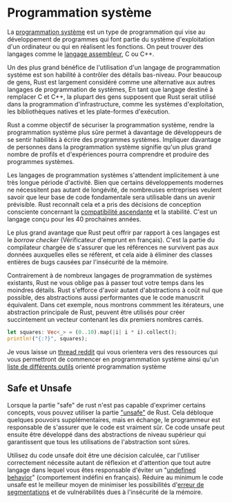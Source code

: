 # Programmation système

La [programmation système](https://en.wikipedia.org/wiki/Systems_programming) est un type de programmation qui vise au développement de programmes qui font partie du système d'exploitation d'un ordinateur ou qui en réalisent les fonctions. On peut trouver des langages comme le [langage assembleur](https://en.wikipedia.org/wiki/Assembly_language), C ou C++.

Un des plus grand bénéfice de l'utilisation d'un langage de programmation systéme est son habilité à contrôler des détails bas-niveau. Pour beaucoup de gens, Rust est largement considéré comme une alternative aux autres langages de programmation de systèmes, En tant que langage destiné à remplacer C et C++, la plupart des gens supposent que Rust serait utilisé dans la programmation d'infrastructure, comme les systèmes d'exploitation, les bibliothèques natives et les plate-formes d'exécution.

Rust a comme objectif de sécuriser la programmation système, rendre la programmation système plus sûre permet à davantage de développeurs de se sentir habilités à écrire des programmes systèmes. Impliquer davantage de personnes dans la programmation système signifie qu'un plus grand nombre de profils et d'expériences pourra comprendre et produire des programmes systèmes.

Les langages de programmation systèmes s'attendent implicitement à une très longue période d'activité. Bien que certains développements modernes ne nécessitent pas autant de longévité, de nombreuses entreprises veulent savoir que leur base de code fondamentale sera utilisable dans un avenir prévisible. Rust reconnaît cela et a pris des décisions de conception consciente concernant la [compatibilité ascendante](https://en.wikipedia.org/wiki/Backward_compatibility) et la stabilité. C'est un langage conçu pour les 40 prochaines années.

Le plus grand avantage que Rust peut offrir par rapport à ces langages est le *borrow checker* (Vérificateur d'emprunt en français). C'est la partie du compilateur chargée de s'assurer que les références ne survivent pas aux données auxquelles elles se réfèrent, et cela aide à éliminer des classes entières de bugs causées par l'insécurité de la mémoire.

Contrairement à de nombreux langages de programmation de systèmes existants, Rust ne vous oblige pas à passer tout votre temps dans les moindres détails. Rust s'efforce d'avoir autant d'abstractions à coût nul que possible, des abstractions aussi performantes que le code manuscrit équivalent. Dans cet exemple, nous montrons commment les itérateurs, une abstraction principale de Rust, peuvent être utilisés pour créer succintement un vecteur contenant les dix premiers nombres carrés.

```rust
let squares: Vec<_> = (0..10).map(|i| i * i).collect();
println!("{:?}", squares);
```

Je vous laisse un [thread reddit](https://www.reddit.com/r/rust/comments/7hkt2t/how_do_i_get_into_systems_programming/) qui vous orientera vers des ressources qui vous permettront de commencer en programmmation système ainsi qu'un [liste de différents outils](https://awesomeopensource.com/project/rust-unofficial/awesome-rust#system-tools) orienté programmation système

## Safe et Unsafe

Lorsque la partie "safe" de rust n'est pas capable d'exprimer certains concepts, vous pouvez utiliser la partie ["unsafe"](https://doc.rust-lang.org/stable/nomicon/index.html) de Rust. Cela débloque quelques pouvoirs supplémentaires, mais en échange, le programmeur est responsable de s'assurer que le code est vraiment sûr. Ce code unsafe peut ensuite être développé dans des abstractions de niveau supérieur qui garantissent que tous les utilisations de l'abstraction sont sûres.

Utilisez du code unsafe doit être une décision calculée, car l'utiliser correctement nécessite autant de réflexion et d'attention que tout autre langage dans lequel vous êtes responsable d'éviter un "[undefined behavior](https://raphlinus.github.io/programming/rust/2018/08/17/undefined-behavior.html)" (comportement indéfini en français). Réduire au minimum le code unsafe est le meilleur moyen de minimiser les possibilités d'[erreur de segmentations](https://en.wikipedia.org/wiki/Segmentation_fault) et de vulnérabilités dues à l'insécurité de la mémoire.
